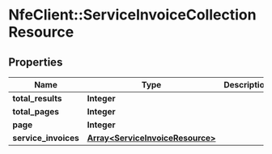 # NfeClient::ServiceInvoiceCollectionResource

## Properties
Name | Type | Description | Notes
------------ | ------------- | ------------- | -------------
**total_results** | **Integer** |  | [optional] 
**total_pages** | **Integer** |  | [optional] 
**page** | **Integer** |  | [optional] 
**service_invoices** | [**Array&lt;ServiceInvoiceResource&gt;**](ServiceInvoiceResource.md) |  | [optional] 


